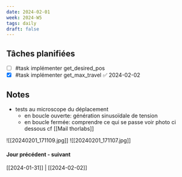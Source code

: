 ```yaml
---
date: 2024-02-01
week: 2024-W5
tags: daily
draft: false 
---
```


## Tâches planifiées

- [ ] #task implémenter get_desired_pos 
- [x] #task implémenter get_max_travel ✅ 2024-02-02

## Notes

- tests au microscope du déplacement
	- en boucle ouverte: génération sinusoïdale de tension
	- en boucle fermée: comprendre ce qui se passe voir photo ci dessous cf [[Mail thorlabs]]


![[20240201_171109.jpg]]
![[20240201_171107.jpg]]

#### Jour précédent - suivant 
[[2024-01-31]] | [[2024-02-02]]